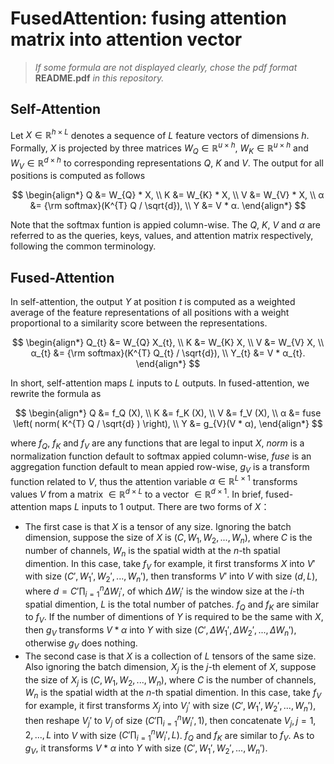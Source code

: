 # FusedAttention: fusing attention matrix into attention vector

> *If some formula are not displayed clearly, chose the pdf format* **README.pdf** *in this repository.*

## Self-Attention

Let $X \in ℝ^{h \times L}$ denotes a sequence of $L$ feature vectors of dimensions $h$. Formally, $X$ is projected by three matrices $W_{Q} \in ℝ^{u \times h}$, $W_{K} \in ℝ^{u \times h}$ and $W_{V} \in ℝ^{d \times h}$ to corresponding representations $Q$, $K$ and $V$. The output for all positions is computed as follows

$$
\begin{align*}
Q &= W_{Q} * X, \\
K &= W_{K} * X, \\
V &= W_{V} * X, \\
α &= {\rm softmax}(K^{T} Q  / \sqrt{d}), \\
Y &= V * α.
\end{align*}
$$

Note that the softmax funtion is appied column-wise. The  $Q$, $K$, $V$ and $α$ are referred to as the queries, keys, values, and attention matrix respectively, following the common terminology.

## Fused-Attention

In self-attention, the output $Y$ at position $t$ is computed as a weighted average of the feature representations of all positions with a weight proportional to a similarity score between the representations.

$$
\begin{align*}
Q_{t} &= W_{Q} X_{t}, \\
K &= W_{K} X, \\
V &= W_{V} X, \\
α_{t} &= {\rm softmax}(K^{T} Q_{t}  / \sqrt{d}), \\
Y_{t} &= V * α_{t}.
\end{align*}
$$

In short, self-attention maps $L$ inputs to $L$ outputs. In fused-attention, we rewrite the formula as

$$
\begin{align*}
Q &= f_Q (X), \\
K &= f_K (X), \\
V &= f_V (X), \\
α &= fuse \left( norm( K^{T} Q / \sqrt{d} ) \right), \\
Y &= g_{V}(V * α),
\end{align*}
$$

where $f_Q$, $f_K$ and $f_V$ are any functions that are legal to input $X$, $norm$ is a normalization function default to softmax appied column-wise, $fuse$ is an aggregation function default to mean appied row-wise, $g_V$ is a transform function related to $V$, thus the attention variable $α \in ℝ^{L \times 1}$ transforms values $V$ from a matrix $\in ℝ^{d \times L}$ to a vector $\in ℝ^{d \times 1}$. In brief, fused-attention maps $L$ inputs to $1$ output. There are two forms of $X$：

+ The first case is that $X$ is a tensor of any size. Ignoring the batch dimension, suppose the size of $X$ is $(C,W_1,W_2,...,W_n)$, where $C$ is the number of channels, $W_n$ is the spatial width at the $n$-th spatial dimention. In this case, take $f_V$ for example, it first transforms $X$ into $V'$ with size $(C',W_1',W_2',...,W_n')$, then transforms $V'$ into $V$ with size $(d,L)$, where $d = C' \prod\nolimits_{i=1}^{n} ΔW_i'$, of which $ΔW_i'$ is the window size at the $i$-th spatial dimention, $L$ is the total number of patches. $f_Q$ and $f_K$ are similar to $f_V$. If the number of dimentions of $Y$ is required to be the same with $X$, then $g_{V}$ transforms $V*α$ into $Y$ with size $(C', ΔW_1',ΔW_2',...,ΔW_n')$, otherwise $g_{V}$ does nothing.
+ The second case is that $X$ is a collection of $L$ tensors of the same size. Also ignoring the batch dimension, $X_j$ is the $j$-th element of $X$, suppose the size of $X_j$ is $(C,W_1,W_2,...,W_n)$, where $C$ is the number of channels, $W_n$ is the spatial width at the $n$-th spatial dimention. In this case, take $f_V$ for example, it first transforms $X_j$ into $V_j'$ with size $(C',W_1',W_2',...,W_n')$, then reshape $V_j'$ to $V_j$ of size $(C' \prod\nolimits_{i=1}^{n} W_i', 1)$, then concatenate $V_j, j=1,2,...,L$ into $V$ with size $(C' \prod\nolimits_{i=1}^{n} W_i', L)$. $f_Q$ and $f_K$ are similar to $f_V$. As to $g_{V}$, it transforms $V*α$ into $Y$ with size $(C', W_1',W_2',...,W_n')$.
